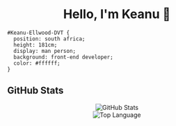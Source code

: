 <h1 align="center"> Hello, I'm Keanu 👋 </h1>

```
#Keanu-Ellwood-DVT { 
  position: south africa; 
  height: 181cm; 
  display: man person; 
  background: front-end developer; 
  color: #ffffff;
}
```

<h2 align="left"> GitHub Stats </h1>
<p align="center">
    <img alt = "GitHub Stats" src="https://github-readme-stats.vercel.app/api?username=Keanu-Ellwood-DVT&show_icons=true&hide=issues&icon_color=000000&hide_border=true&title_color=5391FE&text_color=555">
    <br>
    <img alt = "Top Language" src="https://github-readme-stats.vercel.app/api/top-langs/?username=Keanu-Ellwood-DVT&hide=html,&hide_border=true&title_color=5391FE&text_color=555"
</p>
